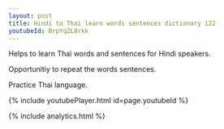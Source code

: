 ```yaml
---
layout: post
title: Hindi to Thai learn words sentences dictionary 122 
youtubeId: BrpYqZL8rkk
---
```

 
 
Helps to learn Thai words and sentences for Hindi speakers.

Opportunitiy to repeat the words sentences. 

Practice Thai language. 
 
{% include youtubePlayer.html id=page.youtubeId %}
 
 
{% include analytics.html %}